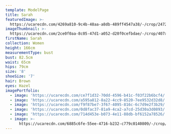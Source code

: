 ```yaml
---
template: ModelPage
title: Sarah
featuredImage: >-
  https://ucarecdn.com/4269a810-9c4b-48aa-a8db-489ff4547a38/-/crop/2472x1116/0,501/-/preview/
imageThumbnail: >-
  https://ucarecdn.com/2ce0f0aa-8c05-47d1-a052-d20f0cefbdae/-/crop/407x547/597,445/-/preview/
firstName: Sarah
collection: Women
height: 166cm
measurementType: bust
bust: 82.5cm
waist: 65cm
hips: 79cm
size: '8'
shoeSize: '7'
hair: Brown
eyes: Hazel
imagePortfolio:
  - image: 'https://ucarecdn.com/ce7f1d32-70dd-4596-b41c-f03f22b6bcf4/'
  - image: 'https://ucarecdn.com/a595a812-8a22-4cc9-8520-7ee9532d32d8/'
  - image: 'https://ucarecdn.com/f9f87be7-3f67-4095-816c-6c7d9e2f3b29/'
  - image: 'https://ucarecdn.com/0d8fac37-81a9-4ca2-a7cd-25d30a3d0893/'
  - image: 'https://ucarecdn.com/714d453e-b073-4e11-88db-bf6152a78526/'
  - image: >-
      https://ucarecdn.com/6885c6fe-55ee-4716-b232-c779c0140809/-/crop/1170x1218/0,0/-/preview/
---
```


